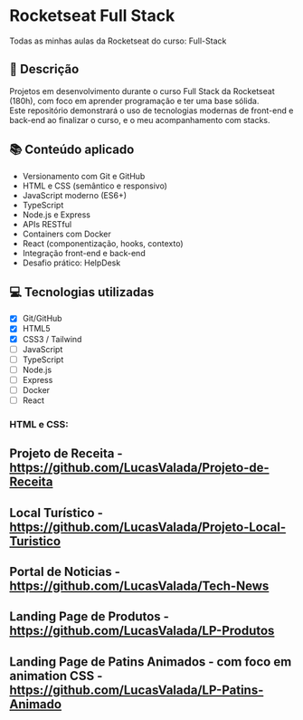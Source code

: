 # Rocketseat Full Stack
Todas as minhas aulas da Rocketseat do curso: Full-Stack

## 🚀 Descrição

Projetos em desenvolvimento durante o curso Full Stack da Rocketseat (180h), com foco em aprender programação e ter uma base sólida.  
Este repositório demonstrará o uso de tecnologias modernas de front-end e back-end ao finalizar o curso, e o meu acompanhamento com stacks.

## 📚 Conteúdo aplicado

- Versionamento com Git e GitHub
- HTML e CSS (semântico e responsivo)
- JavaScript moderno (ES6+)
- TypeScript
- Node.js e Express
- APIs RESTful
- Containers com Docker
- React (componentização, hooks, contexto)
- Integração front-end e back-end
- Desafio prático: HelpDesk

## 💻 Tecnologias utilizadas

- [x] Git/GitHub
- [x] HTML5
- [x] CSS3 / Tailwind
- [ ] JavaScript
- [ ] TypeScript
- [ ] Node.js
- [ ] Express
- [ ] Docker
- [ ] React

### HTML e CSS:

## Projeto de Receita - https://github.com/LucasValada/Projeto-de-Receita

## Local Turístico - https://github.com/LucasValada/Projeto-Local-Turistico

## Portal de Noticias - https://github.com/LucasValada/Tech-News

## Landing Page de Produtos - https://github.com/LucasValada/LP-Produtos

## Landing Page de Patins Animados - com foco em animation CSS - https://github.com/LucasValada/LP-Patins-Animado
